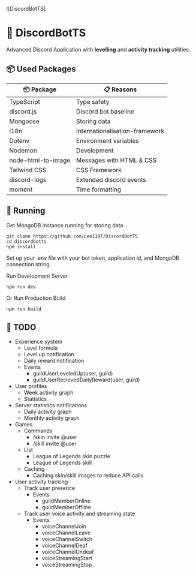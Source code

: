 ![DiscordBotTS]

# 🌌 DiscordBotTS
Advanced Discord Application with **levelling** and **activity tracking** utilities. 

## 📦 Used Packages
| 📦 Package  | 📋 Reasons |
| ------------- | ------------- |
| TypeScript  | Type safety  |
| discord.js  | Discord bot baseline |
| Mongoose  | Storing data  |
| i18n  | Internationalisation-framework  |
| Dotenv  | Environment variables  |
| Nodemon  | Development  |
| node-html-to-image  | Messages with HTML & CSS  |
| Tailwind CSS  | CSS Framework  |
| discord-logs | Extended discord events |
| moment | Time formatting |

## 🚀 Running
Get MongoDB instance running for storing data
```
git clone https://github.com/Lee1387/DiscordBotTS
cd discordbotts
npm install 
```
Set up your .env file with your bot token, application id, and MongoDB connection string.

Run Development Server
```
npm run dev
```
Or
Run Production Build
```
npm run build
```

## 🚧 TODO

* Experience system
    * Level formula 
    * Level up notification
    * Daily reward notification
    * Events
        * guildUserLeveledUp(user, guild)
        * guildUserRecievedDailyReward(user, guild)
* User profiles
    * Week activity graph
    * Statistics
* Server statistics notifications
    * Daily activity graph
    * Monthly activity graph
* Games
    * Commands
        * /skin invite @user
        * /skill invite @user
    * List
        * League of Legends skin puzzle
        * League of Legends skill
    * Caching
        * Caching skin/skill images to reduce API calls
* User activity tracking
    * Track user presence
        * Events
            * guildMemberOnline
            * guildMemberOffline
    * Track user voice activity and streaming state
        * Events
            * voiceChannelJoin
            * voiceChannelLeave
            * voiceChannelSwitch
            * voiceChannelDeaf
            * voiceChannelUndeaf
            * voiceStreamingStart
            * voiceStreamingStop

        
